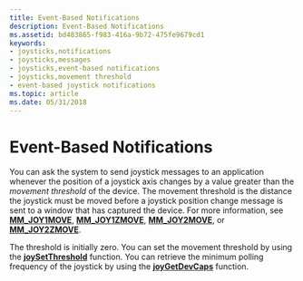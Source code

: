 ```yaml
---
title: Event-Based Notifications
description: Event-Based Notifications
ms.assetid: bd483865-f983-416a-9b72-475fe9679cd1
keywords:
- joysticks,notifications
- joysticks,messages
- joysticks,event-based notifications
- joysticks,movement threshold
- event-based joystick notifications
ms.topic: article
ms.date: 05/31/2018
---
```


# Event-Based Notifications

You can ask the system to send joystick messages to an application whenever the position of a joystick axis changes by a value greater than the *movement threshold* of the device. The movement threshold is the distance the joystick must be moved before a joystick position change message is sent to a window that has captured the device. For more information, see [**MM\_JOY1MOVE**](mm-joy1move.md), [**MM\_JOY1ZMOVE**](mm-joy1zmove.md), [**MM\_JOY2MOVE**](mm-joy2move.md), or [**MM\_JOY2ZMOVE**](mm-joy2zmove.md).

The threshold is initially zero. You can set the movement threshold by using the [**joySetThreshold**](/windows/win32/api/joystickapi/nf-joystickapi-joysetthreshold) function. You can retrieve the minimum polling frequency of the joystick by using the [**joyGetDevCaps**](/windows/win32/api/joystickapi/nf-joystickapi-joygetdevcaps) function.

 

 